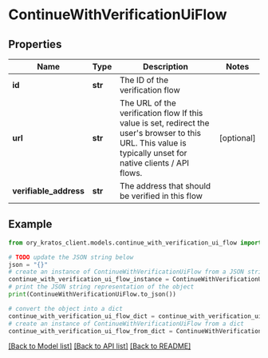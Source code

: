 # ContinueWithVerificationUiFlow


## Properties

Name | Type | Description | Notes
------------ | ------------- | ------------- | -------------
**id** | **str** | The ID of the verification flow | 
**url** | **str** | The URL of the verification flow  If this value is set, redirect the user&#39;s browser to this URL. This value is typically unset for native clients / API flows. | [optional] 
**verifiable_address** | **str** | The address that should be verified in this flow | 

## Example

```python
from ory_kratos_client.models.continue_with_verification_ui_flow import ContinueWithVerificationUiFlow

# TODO update the JSON string below
json = "{}"
# create an instance of ContinueWithVerificationUiFlow from a JSON string
continue_with_verification_ui_flow_instance = ContinueWithVerificationUiFlow.from_json(json)
# print the JSON string representation of the object
print(ContinueWithVerificationUiFlow.to_json())

# convert the object into a dict
continue_with_verification_ui_flow_dict = continue_with_verification_ui_flow_instance.to_dict()
# create an instance of ContinueWithVerificationUiFlow from a dict
continue_with_verification_ui_flow_from_dict = ContinueWithVerificationUiFlow.from_dict(continue_with_verification_ui_flow_dict)
```
[[Back to Model list]](../README.md#documentation-for-models) [[Back to API list]](../README.md#documentation-for-api-endpoints) [[Back to README]](../README.md)



